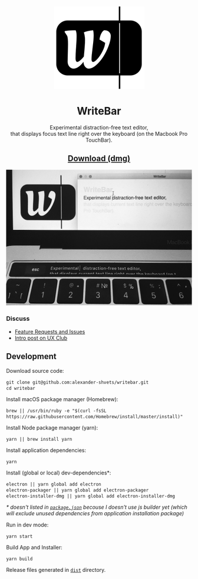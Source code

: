 <p align="center"><a href="//writebar.js.org" title="writebar.js.org"><img src="assets/logo.svg"/></a></p>
<h1 align="center">WriteBar</h1>
<p align="center">
  Experimental distraction-free text editor,<br/>
  that displays focus text line right over the keyboard (on the Macbook Pro TouchBar).
</p>
<h2 align="center"><a href="dist/WriteBar.dmg">
  Download (dmg)
</a></h2>
<p align="center"><img width="600" src="assets/screenshot.jpg" alt="screenshot"/></p>

### Discuss

- [Feature Requests and Issues](//github.com/alexander-shvets/writebar/issues)     
- [Intro post on UX Club](//facebook.com/groups/uxclubs/permalink/973396292808999/)

[`dist`]: //github.com/alexander-shvets/writebar/tree/master/dist
[`package.json`]: //github.com/alexander-shvets/writebar/blob/master/package.json

## Development

Download source code:    
```shell
git clone git@github.com:alexander-shvets/writebar.git
cd writebar
```

Install macOS package manager (Homebrew):
```shell
brew || /usr/bin/ruby -e "$(curl -fsSL https://raw.githubusercontent.com/Homebrew/install/master/install)"
```

Install Node package manager (yarn):
```shell
yarn || brew install yarn
```

Install application dependencies:
```shell
yarn
```

Install (global or local) dev-dependencies*:    
```shell
electron || yarn global add electron
electron-packager || yarn global add electron-packager
electron-installer-dmg || yarn global add electron-installer-dmg
```
_* doesn't listed in [`package.json`][] becouse I doesn't use js builder yet (which will exclude unused dependencies from application installation package)_

Run in dev mode:    
```shell
yarn start
```

Build App and Installer:    
```shell
yarn build
```
Release files generated in [`dist`][] directory.

